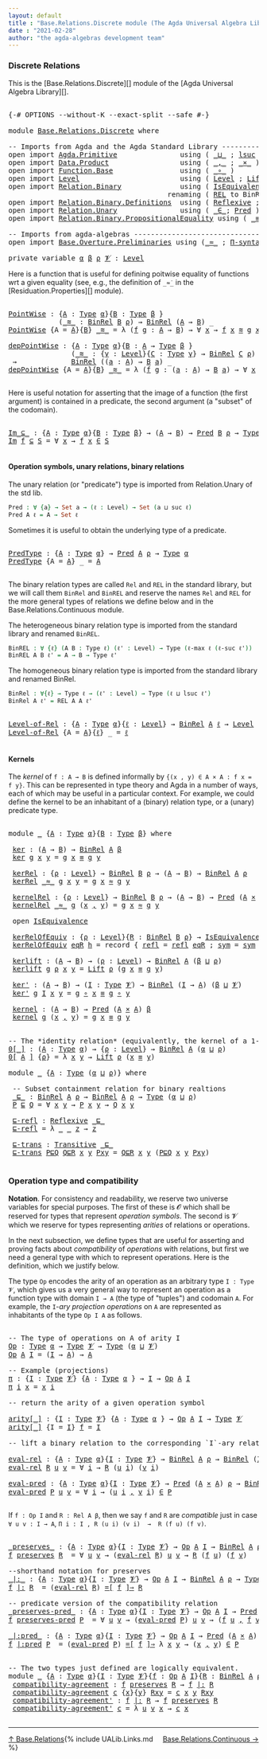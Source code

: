 ```yaml
---
layout: default
title : "Base.Relations.Discrete module (The Agda Universal Algebra Library)"
date : "2021-02-28"
author: "the agda-algebras development team"
---
```


### <a id="discrete-relations">Discrete Relations</a>

This is the [Base.Relations.Discrete][] module of the [Agda Universal Algebra Library][].

<pre class="Agda">

<a id="329" class="Symbol">{-#</a> <a id="333" class="Keyword">OPTIONS</a> <a id="341" class="Pragma">--without-K</a> <a id="353" class="Pragma">--exact-split</a> <a id="367" class="Pragma">--safe</a> <a id="374" class="Symbol">#-}</a>

<a id="379" class="Keyword">module</a> <a id="386" href="Base.Relations.Discrete.html" class="Module">Base.Relations.Discrete</a> <a id="410" class="Keyword">where</a>

<a id="417" class="Comment">-- Imports from Agda and the Agda Standard Library ----------------------------------------------</a>
<a id="515" class="Keyword">open</a> <a id="520" class="Keyword">import</a> <a id="527" href="Agda.Primitive.html" class="Module">Agda.Primitive</a>               <a id="556" class="Keyword">using</a> <a id="562" class="Symbol">(</a> <a id="564" href="Agda.Primitive.html#810" class="Primitive Operator">_⊔_</a> <a id="568" class="Symbol">;</a> <a id="570" href="Agda.Primitive.html#780" class="Primitive">lsuc</a> <a id="575" class="Symbol">)</a> <a id="577" class="Keyword">renaming</a> <a id="586" class="Symbol">(</a> <a id="588" href="Agda.Primitive.html#326" class="Primitive">Set</a> <a id="592" class="Symbol">to</a> <a id="595" class="Primitive">Type</a> <a id="600" class="Symbol">)</a>
<a id="602" class="Keyword">open</a> <a id="607" class="Keyword">import</a> <a id="614" href="Data.Product.html" class="Module">Data.Product</a>                 <a id="643" class="Keyword">using</a> <a id="649" class="Symbol">(</a> <a id="651" href="Agda.Builtin.Sigma.html#236" class="InductiveConstructor Operator">_,_</a> <a id="655" class="Symbol">;</a> <a id="657" href="Data.Product.html#1167" class="Function Operator">_×_</a> <a id="661" class="Symbol">)</a>
<a id="663" class="Keyword">open</a> <a id="668" class="Keyword">import</a> <a id="675" href="Function.Base.html" class="Module">Function.Base</a>                <a id="704" class="Keyword">using</a> <a id="710" class="Symbol">(</a> <a id="712" href="Function.Base.html#1031" class="Function Operator">_∘_</a> <a id="716" class="Symbol">)</a>
<a id="718" class="Keyword">open</a> <a id="723" class="Keyword">import</a> <a id="730" href="Level.html" class="Module">Level</a>                        <a id="759" class="Keyword">using</a> <a id="765" class="Symbol">(</a> <a id="767" href="Agda.Primitive.html#597" class="Postulate">Level</a> <a id="773" class="Symbol">;</a> <a id="775" href="Level.html#400" class="Record">Lift</a> <a id="780" class="Symbol">)</a>
<a id="782" class="Keyword">open</a> <a id="787" class="Keyword">import</a> <a id="794" href="Relation.Binary.html" class="Module">Relation.Binary</a>              <a id="823" class="Keyword">using</a> <a id="829" class="Symbol">(</a> <a id="831" href="Relation.Binary.Structures.html#1522" class="Record">IsEquivalence</a> <a id="845" class="Symbol">;</a> <a id="847" href="Relation.Binary.Core.html#1254" class="Function Operator">_⇒_</a> <a id="851" class="Symbol">;</a> <a id="853" href="Relation.Binary.Core.html#1460" class="Function Operator">_=[_]⇒_</a> <a id="861" class="Symbol">)</a>
                                      <a id="901" class="Keyword">renaming</a> <a id="910" class="Symbol">(</a> <a id="912" href="Relation.Binary.Core.html#766" class="Function">REL</a> <a id="916" class="Symbol">to</a> <a id="919" class="Function">BinREL</a> <a id="926" class="Symbol">;</a> <a id="928" href="Relation.Binary.Core.html#882" class="Function">Rel</a> <a id="932" class="Symbol">to</a> <a id="935" class="Function">BinRel</a> <a id="942" class="Symbol">)</a>
<a id="944" class="Keyword">open</a> <a id="949" class="Keyword">import</a> <a id="956" href="Relation.Binary.Definitions.html" class="Module">Relation.Binary.Definitions</a>  <a id="985" class="Keyword">using</a> <a id="991" class="Symbol">(</a> <a id="993" href="Relation.Binary.Definitions.html#1339" class="Function">Reflexive</a> <a id="1003" class="Symbol">;</a> <a id="1005" href="Relation.Binary.Definitions.html#1978" class="Function">Transitive</a> <a id="1016" class="Symbol">)</a>
<a id="1018" class="Keyword">open</a> <a id="1023" class="Keyword">import</a> <a id="1030" href="Relation.Unary.html" class="Module">Relation.Unary</a>               <a id="1059" class="Keyword">using</a> <a id="1065" class="Symbol">(</a> <a id="1067" href="Relation.Unary.html#1523" class="Function Operator">_∈_</a><a id="1070" class="Symbol">;</a> <a id="1072" href="Relation.Unary.html#1101" class="Function">Pred</a> <a id="1077" class="Symbol">)</a>
<a id="1079" class="Keyword">open</a> <a id="1084" class="Keyword">import</a> <a id="1091" href="Relation.Binary.PropositionalEquality.html" class="Module">Relation.Binary.PropositionalEquality</a> <a id="1129" class="Keyword">using</a> <a id="1135" class="Symbol">(</a> <a id="1137" href="Agda.Builtin.Equality.html#151" class="Datatype Operator">_≡_</a> <a id="1141" class="Symbol">)</a>

<a id="1144" class="Comment">-- Imports from agda-algebras -------------------------------------------------------------------</a>
<a id="1242" class="Keyword">open</a> <a id="1247" class="Keyword">import</a> <a id="1254" href="Base.Overture.Preliminaries.html" class="Module">Base.Overture.Preliminaries</a> <a id="1282" class="Keyword">using</a> <a id="1288" class="Symbol">(</a><a id="1289" href="Base.Overture.Preliminaries.html#9670" class="Function Operator">_≈_</a> <a id="1293" class="Symbol">;</a> <a id="1295" href="Base.Overture.Preliminaries.html#6090" class="Function">Π-syntax</a><a id="1303" class="Symbol">)</a>

<a id="1306" class="Keyword">private</a> <a id="1314" class="Keyword">variable</a> <a id="1323" href="Base.Relations.Discrete.html#1323" class="Generalizable">α</a> <a id="1325" href="Base.Relations.Discrete.html#1325" class="Generalizable">β</a> <a id="1327" href="Base.Relations.Discrete.html#1327" class="Generalizable">ρ</a> <a id="1329" href="Base.Relations.Discrete.html#1329" class="Generalizable">𝓥</a> <a id="1331" class="Symbol">:</a> <a id="1333" href="Agda.Primitive.html#597" class="Postulate">Level</a>
</pre>

Here is a function that is useful for defining poitwise equality of functions wrt a given equality
(see, e.g., the definition of `_≈̇_` in the [Residuation.Properties][] module).

<pre class="Agda">

<a id="PointWise"></a><a id="1545" href="Base.Relations.Discrete.html#1545" class="Function">PointWise</a> <a id="1555" class="Symbol">:</a> <a id="1557" class="Symbol">{</a><a id="1558" href="Base.Relations.Discrete.html#1558" class="Bound">A</a> <a id="1560" class="Symbol">:</a> <a id="1562" href="Base.Relations.Discrete.html#595" class="Primitive">Type</a> <a id="1567" href="Base.Relations.Discrete.html#1323" class="Generalizable">α</a><a id="1568" class="Symbol">}{</a><a id="1570" href="Base.Relations.Discrete.html#1570" class="Bound">B</a> <a id="1572" class="Symbol">:</a> <a id="1574" href="Base.Relations.Discrete.html#595" class="Primitive">Type</a> <a id="1579" href="Base.Relations.Discrete.html#1325" class="Generalizable">β</a> <a id="1581" class="Symbol">}</a>
            <a id="1595" class="Symbol">(</a><a id="1596" href="Base.Relations.Discrete.html#1596" class="Bound Operator">_≋_</a> <a id="1600" class="Symbol">:</a> <a id="1602" href="Base.Relations.Discrete.html#935" class="Function">BinRel</a> <a id="1609" href="Base.Relations.Discrete.html#1570" class="Bound">B</a> <a id="1611" href="Base.Relations.Discrete.html#1327" class="Generalizable">ρ</a><a id="1612" class="Symbol">)</a> <a id="1614" class="Symbol">→</a> <a id="1616" href="Base.Relations.Discrete.html#935" class="Function">BinRel</a> <a id="1623" class="Symbol">(</a><a id="1624" href="Base.Relations.Discrete.html#1558" class="Bound">A</a> <a id="1626" class="Symbol">→</a> <a id="1628" href="Base.Relations.Discrete.html#1570" class="Bound">B</a><a id="1629" class="Symbol">)</a> <a id="1631" class="Symbol">_</a>
<a id="1633" href="Base.Relations.Discrete.html#1545" class="Function">PointWise</a> <a id="1643" class="Symbol">{</a><a id="1644" class="Argument">A</a> <a id="1646" class="Symbol">=</a> <a id="1648" href="Base.Relations.Discrete.html#1648" class="Bound">A</a><a id="1649" class="Symbol">}{</a><a id="1651" href="Base.Relations.Discrete.html#1651" class="Bound">B</a><a id="1652" class="Symbol">}</a> <a id="1654" href="Base.Relations.Discrete.html#1654" class="Bound Operator">_≋_</a> <a id="1658" class="Symbol">=</a> <a id="1660" class="Symbol">λ</a> <a id="1662" class="Symbol">(</a><a id="1663" href="Base.Relations.Discrete.html#1663" class="Bound">f</a> <a id="1665" href="Base.Relations.Discrete.html#1665" class="Bound">g</a> <a id="1667" class="Symbol">:</a> <a id="1669" href="Base.Relations.Discrete.html#1648" class="Bound">A</a> <a id="1671" class="Symbol">→</a> <a id="1673" href="Base.Relations.Discrete.html#1651" class="Bound">B</a><a id="1674" class="Symbol">)</a> <a id="1676" class="Symbol">→</a> <a id="1678" class="Symbol">∀</a> <a id="1680" href="Base.Relations.Discrete.html#1680" class="Bound">x</a> <a id="1682" class="Symbol">→</a> <a id="1684" href="Base.Relations.Discrete.html#1663" class="Bound">f</a> <a id="1686" href="Base.Relations.Discrete.html#1680" class="Bound">x</a> <a id="1688" href="Base.Relations.Discrete.html#1654" class="Bound Operator">≋</a> <a id="1690" href="Base.Relations.Discrete.html#1665" class="Bound">g</a> <a id="1692" href="Base.Relations.Discrete.html#1680" class="Bound">x</a>

<a id="depPointWise"></a><a id="1695" href="Base.Relations.Discrete.html#1695" class="Function">depPointWise</a> <a id="1708" class="Symbol">:</a> <a id="1710" class="Symbol">{</a><a id="1711" href="Base.Relations.Discrete.html#1711" class="Bound">A</a> <a id="1713" class="Symbol">:</a> <a id="1715" href="Base.Relations.Discrete.html#595" class="Primitive">Type</a> <a id="1720" href="Base.Relations.Discrete.html#1323" class="Generalizable">α</a><a id="1721" class="Symbol">}{</a><a id="1723" href="Base.Relations.Discrete.html#1723" class="Bound">B</a> <a id="1725" class="Symbol">:</a> <a id="1727" href="Base.Relations.Discrete.html#1711" class="Bound">A</a> <a id="1729" class="Symbol">→</a> <a id="1731" href="Base.Relations.Discrete.html#595" class="Primitive">Type</a> <a id="1736" href="Base.Relations.Discrete.html#1325" class="Generalizable">β</a> <a id="1738" class="Symbol">}</a>
               <a id="1755" class="Symbol">(</a><a id="1756" href="Base.Relations.Discrete.html#1756" class="Bound Operator">_≋_</a> <a id="1760" class="Symbol">:</a> <a id="1762" class="Symbol">{</a><a id="1763" href="Base.Relations.Discrete.html#1763" class="Bound">γ</a> <a id="1765" class="Symbol">:</a> <a id="1767" href="Agda.Primitive.html#597" class="Postulate">Level</a><a id="1772" class="Symbol">}{</a><a id="1774" href="Base.Relations.Discrete.html#1774" class="Bound">C</a> <a id="1776" class="Symbol">:</a> <a id="1778" href="Base.Relations.Discrete.html#595" class="Primitive">Type</a> <a id="1783" href="Base.Relations.Discrete.html#1763" class="Bound">γ</a><a id="1784" class="Symbol">}</a> <a id="1786" class="Symbol">→</a> <a id="1788" href="Base.Relations.Discrete.html#935" class="Function">BinRel</a> <a id="1795" href="Base.Relations.Discrete.html#1774" class="Bound">C</a> <a id="1797" href="Base.Relations.Discrete.html#1327" class="Generalizable">ρ</a><a id="1798" class="Symbol">)</a>
 <a id="1801" class="Symbol">→</a>             <a id="1815" href="Base.Relations.Discrete.html#935" class="Function">BinRel</a> <a id="1822" class="Symbol">((</a><a id="1824" href="Base.Relations.Discrete.html#1824" class="Bound">a</a> <a id="1826" class="Symbol">:</a> <a id="1828" href="Base.Relations.Discrete.html#1711" class="Bound">A</a><a id="1829" class="Symbol">)</a> <a id="1831" class="Symbol">→</a> <a id="1833" href="Base.Relations.Discrete.html#1723" class="Bound">B</a> <a id="1835" href="Base.Relations.Discrete.html#1824" class="Bound">a</a><a id="1836" class="Symbol">)</a> <a id="1838" class="Symbol">_</a>
<a id="1840" href="Base.Relations.Discrete.html#1695" class="Function">depPointWise</a> <a id="1853" class="Symbol">{</a><a id="1854" class="Argument">A</a> <a id="1856" class="Symbol">=</a> <a id="1858" href="Base.Relations.Discrete.html#1858" class="Bound">A</a><a id="1859" class="Symbol">}{</a><a id="1861" href="Base.Relations.Discrete.html#1861" class="Bound">B</a><a id="1862" class="Symbol">}</a> <a id="1864" href="Base.Relations.Discrete.html#1864" class="Bound Operator">_≋_</a> <a id="1868" class="Symbol">=</a> <a id="1870" class="Symbol">λ</a> <a id="1872" class="Symbol">(</a><a id="1873" href="Base.Relations.Discrete.html#1873" class="Bound">f</a> <a id="1875" href="Base.Relations.Discrete.html#1875" class="Bound">g</a> <a id="1877" class="Symbol">:</a> <a id="1879" class="Symbol">(</a><a id="1880" href="Base.Relations.Discrete.html#1880" class="Bound">a</a> <a id="1882" class="Symbol">:</a> <a id="1884" href="Base.Relations.Discrete.html#1858" class="Bound">A</a><a id="1885" class="Symbol">)</a> <a id="1887" class="Symbol">→</a> <a id="1889" href="Base.Relations.Discrete.html#1861" class="Bound">B</a> <a id="1891" href="Base.Relations.Discrete.html#1880" class="Bound">a</a><a id="1892" class="Symbol">)</a> <a id="1894" class="Symbol">→</a> <a id="1896" class="Symbol">∀</a> <a id="1898" href="Base.Relations.Discrete.html#1898" class="Bound">x</a> <a id="1900" class="Symbol">→</a> <a id="1902" href="Base.Relations.Discrete.html#1873" class="Bound">f</a> <a id="1904" href="Base.Relations.Discrete.html#1898" class="Bound">x</a> <a id="1906" href="Base.Relations.Discrete.html#1864" class="Bound Operator">≋</a> <a id="1908" href="Base.Relations.Discrete.html#1875" class="Bound">g</a> <a id="1910" href="Base.Relations.Discrete.html#1898" class="Bound">x</a>

</pre>

Here is useful notation for asserting that the image of a function (the first argument)
is contained in a predicate, the second argument (a "subset" of the codomain).

<pre class="Agda">

<a id="Im_⊆_"></a><a id="2107" href="Base.Relations.Discrete.html#2107" class="Function Operator">Im_⊆_</a> <a id="2113" class="Symbol">:</a> <a id="2115" class="Symbol">{</a><a id="2116" href="Base.Relations.Discrete.html#2116" class="Bound">A</a> <a id="2118" class="Symbol">:</a> <a id="2120" href="Base.Relations.Discrete.html#595" class="Primitive">Type</a> <a id="2125" href="Base.Relations.Discrete.html#1323" class="Generalizable">α</a><a id="2126" class="Symbol">}{</a><a id="2128" href="Base.Relations.Discrete.html#2128" class="Bound">B</a> <a id="2130" class="Symbol">:</a> <a id="2132" href="Base.Relations.Discrete.html#595" class="Primitive">Type</a> <a id="2137" href="Base.Relations.Discrete.html#1325" class="Generalizable">β</a><a id="2138" class="Symbol">}</a> <a id="2140" class="Symbol">→</a> <a id="2142" class="Symbol">(</a><a id="2143" href="Base.Relations.Discrete.html#2116" class="Bound">A</a> <a id="2145" class="Symbol">→</a> <a id="2147" href="Base.Relations.Discrete.html#2128" class="Bound">B</a><a id="2148" class="Symbol">)</a> <a id="2150" class="Symbol">→</a> <a id="2152" href="Relation.Unary.html#1101" class="Function">Pred</a> <a id="2157" href="Base.Relations.Discrete.html#2128" class="Bound">B</a> <a id="2159" href="Base.Relations.Discrete.html#1327" class="Generalizable">ρ</a> <a id="2161" class="Symbol">→</a> <a id="2163" href="Base.Relations.Discrete.html#595" class="Primitive">Type</a> <a id="2168" class="Symbol">(</a><a id="2169" href="Base.Relations.Discrete.html#1323" class="Generalizable">α</a> <a id="2171" href="Agda.Primitive.html#810" class="Primitive Operator">⊔</a> <a id="2173" href="Base.Relations.Discrete.html#1327" class="Generalizable">ρ</a><a id="2174" class="Symbol">)</a>
<a id="2176" href="Base.Relations.Discrete.html#2107" class="Function Operator">Im</a> <a id="2179" href="Base.Relations.Discrete.html#2179" class="Bound">f</a> <a id="2181" href="Base.Relations.Discrete.html#2107" class="Function Operator">⊆</a> <a id="2183" href="Base.Relations.Discrete.html#2183" class="Bound">S</a> <a id="2185" class="Symbol">=</a> <a id="2187" class="Symbol">∀</a> <a id="2189" href="Base.Relations.Discrete.html#2189" class="Bound">x</a> <a id="2191" class="Symbol">→</a> <a id="2193" href="Base.Relations.Discrete.html#2179" class="Bound">f</a> <a id="2195" href="Base.Relations.Discrete.html#2189" class="Bound">x</a> <a id="2197" href="Relation.Unary.html#1523" class="Function Operator">∈</a> <a id="2199" href="Base.Relations.Discrete.html#2183" class="Bound">S</a>

</pre>


#### <a id="operation-symbols-unary-relations-binary-relations">Operation symbols, unary relations, binary relations</a>

The unary relation (or "predicate") type is imported from Relation.Unary of the std lib.

```agda
Pred : ∀ {a} → Set a → (ℓ : Level) → Set (a ⊔ suc ℓ)
Pred A ℓ = A → Set ℓ
```
Sometimes it is useful to obtain the underlying type of a predicate.

<pre class="Agda">

<a id="PredType"></a><a id="2597" href="Base.Relations.Discrete.html#2597" class="Function">PredType</a> <a id="2606" class="Symbol">:</a> <a id="2608" class="Symbol">{</a><a id="2609" href="Base.Relations.Discrete.html#2609" class="Bound">A</a> <a id="2611" class="Symbol">:</a> <a id="2613" href="Base.Relations.Discrete.html#595" class="Primitive">Type</a> <a id="2618" href="Base.Relations.Discrete.html#1323" class="Generalizable">α</a><a id="2619" class="Symbol">}</a> <a id="2621" class="Symbol">→</a> <a id="2623" href="Relation.Unary.html#1101" class="Function">Pred</a> <a id="2628" href="Base.Relations.Discrete.html#2609" class="Bound">A</a> <a id="2630" href="Base.Relations.Discrete.html#1327" class="Generalizable">ρ</a> <a id="2632" class="Symbol">→</a> <a id="2634" href="Base.Relations.Discrete.html#595" class="Primitive">Type</a> <a id="2639" href="Base.Relations.Discrete.html#1323" class="Generalizable">α</a>
<a id="2641" href="Base.Relations.Discrete.html#2597" class="Function">PredType</a> <a id="2650" class="Symbol">{</a><a id="2651" class="Argument">A</a> <a id="2653" class="Symbol">=</a> <a id="2655" href="Base.Relations.Discrete.html#2655" class="Bound">A</a><a id="2656" class="Symbol">}</a> <a id="2658" class="Symbol">_</a> <a id="2660" class="Symbol">=</a> <a id="2662" href="Base.Relations.Discrete.html#2655" class="Bound">A</a>

</pre>

The binary relation types are called `Rel` and `REL` in the standard library, but we
will call them `BinRel` and `BinREL` and reserve the names `Rel` and `REL` for the more
general types of relations we define below and in the Base.Relations.Continuous module.

The heterogeneous binary relation type is imported from the standard library and renamed `BinREL`.

```agda
BinREL : ∀ {ℓ} (A B : Type ℓ) (ℓ' : Level) → Type (ℓ-max ℓ (ℓ-suc ℓ'))
BinREL A B ℓ' = A → B → Type ℓ'
```

The homogeneous binary relation type is imported from the standard
library and renamed BinRel.

```agda
BinRel : ∀{ℓ} → Type ℓ → (ℓ' : Level) → Type (ℓ ⊔ lsuc ℓ')
BinRel A ℓ' = REL A A ℓ'
```

<pre class="Agda">

<a id="Level-of-Rel"></a><a id="3362" href="Base.Relations.Discrete.html#3362" class="Function">Level-of-Rel</a> <a id="3375" class="Symbol">:</a> <a id="3377" class="Symbol">{</a><a id="3378" href="Base.Relations.Discrete.html#3378" class="Bound">A</a> <a id="3380" class="Symbol">:</a> <a id="3382" href="Base.Relations.Discrete.html#595" class="Primitive">Type</a> <a id="3387" href="Base.Relations.Discrete.html#1323" class="Generalizable">α</a><a id="3388" class="Symbol">}{</a><a id="3390" href="Base.Relations.Discrete.html#3390" class="Bound">ℓ</a> <a id="3392" class="Symbol">:</a> <a id="3394" href="Agda.Primitive.html#597" class="Postulate">Level</a><a id="3399" class="Symbol">}</a> <a id="3401" class="Symbol">→</a> <a id="3403" href="Base.Relations.Discrete.html#935" class="Function">BinRel</a> <a id="3410" href="Base.Relations.Discrete.html#3378" class="Bound">A</a> <a id="3412" href="Base.Relations.Discrete.html#3390" class="Bound">ℓ</a> <a id="3414" class="Symbol">→</a> <a id="3416" href="Agda.Primitive.html#597" class="Postulate">Level</a>
<a id="3422" href="Base.Relations.Discrete.html#3362" class="Function">Level-of-Rel</a> <a id="3435" class="Symbol">{</a><a id="3436" class="Argument">A</a> <a id="3438" class="Symbol">=</a> <a id="3440" href="Base.Relations.Discrete.html#3440" class="Bound">A</a><a id="3441" class="Symbol">}{</a><a id="3443" href="Base.Relations.Discrete.html#3443" class="Bound">ℓ</a><a id="3444" class="Symbol">}</a> <a id="3446" class="Symbol">_</a> <a id="3448" class="Symbol">=</a> <a id="3450" href="Base.Relations.Discrete.html#3443" class="Bound">ℓ</a>

</pre>


#### <a id="kernels">Kernels</a>

The *kernel* of `f : A → B` is defined informally by `{(x , y) ∈ A × A : f x = f y}`.
This can be represented in type theory and Agda in a number of ways, each of which
may be useful in a particular context. For example, we could define the kernel
to be an inhabitant of a (binary) relation type, or a (unary) predicate type.

<pre class="Agda">

<a id="3841" class="Keyword">module</a> <a id="3848" href="Base.Relations.Discrete.html#3848" class="Module">_</a> <a id="3850" class="Symbol">{</a><a id="3851" href="Base.Relations.Discrete.html#3851" class="Bound">A</a> <a id="3853" class="Symbol">:</a> <a id="3855" href="Base.Relations.Discrete.html#595" class="Primitive">Type</a> <a id="3860" href="Base.Relations.Discrete.html#1323" class="Generalizable">α</a><a id="3861" class="Symbol">}{</a><a id="3863" href="Base.Relations.Discrete.html#3863" class="Bound">B</a> <a id="3865" class="Symbol">:</a> <a id="3867" href="Base.Relations.Discrete.html#595" class="Primitive">Type</a> <a id="3872" href="Base.Relations.Discrete.html#1325" class="Generalizable">β</a><a id="3873" class="Symbol">}</a> <a id="3875" class="Keyword">where</a>

 <a id="3883" href="Base.Relations.Discrete.html#3883" class="Function">ker</a> <a id="3887" class="Symbol">:</a> <a id="3889" class="Symbol">(</a><a id="3890" href="Base.Relations.Discrete.html#3851" class="Bound">A</a> <a id="3892" class="Symbol">→</a> <a id="3894" href="Base.Relations.Discrete.html#3863" class="Bound">B</a><a id="3895" class="Symbol">)</a> <a id="3897" class="Symbol">→</a> <a id="3899" href="Base.Relations.Discrete.html#935" class="Function">BinRel</a> <a id="3906" href="Base.Relations.Discrete.html#3851" class="Bound">A</a> <a id="3908" href="Base.Relations.Discrete.html#3872" class="Bound">β</a>
 <a id="3911" href="Base.Relations.Discrete.html#3883" class="Function">ker</a> <a id="3915" href="Base.Relations.Discrete.html#3915" class="Bound">g</a> <a id="3917" href="Base.Relations.Discrete.html#3917" class="Bound">x</a> <a id="3919" href="Base.Relations.Discrete.html#3919" class="Bound">y</a> <a id="3921" class="Symbol">=</a> <a id="3923" href="Base.Relations.Discrete.html#3915" class="Bound">g</a> <a id="3925" href="Base.Relations.Discrete.html#3917" class="Bound">x</a> <a id="3927" href="Agda.Builtin.Equality.html#151" class="Datatype Operator">≡</a> <a id="3929" href="Base.Relations.Discrete.html#3915" class="Bound">g</a> <a id="3931" href="Base.Relations.Discrete.html#3919" class="Bound">y</a>

 <a id="3935" href="Base.Relations.Discrete.html#3935" class="Function">kerRel</a> <a id="3942" class="Symbol">:</a> <a id="3944" class="Symbol">{</a><a id="3945" href="Base.Relations.Discrete.html#3945" class="Bound">ρ</a> <a id="3947" class="Symbol">:</a> <a id="3949" href="Agda.Primitive.html#597" class="Postulate">Level</a><a id="3954" class="Symbol">}</a> <a id="3956" class="Symbol">→</a> <a id="3958" href="Base.Relations.Discrete.html#935" class="Function">BinRel</a> <a id="3965" href="Base.Relations.Discrete.html#3863" class="Bound">B</a> <a id="3967" href="Base.Relations.Discrete.html#3945" class="Bound">ρ</a> <a id="3969" class="Symbol">→</a> <a id="3971" class="Symbol">(</a><a id="3972" href="Base.Relations.Discrete.html#3851" class="Bound">A</a> <a id="3974" class="Symbol">→</a> <a id="3976" href="Base.Relations.Discrete.html#3863" class="Bound">B</a><a id="3977" class="Symbol">)</a> <a id="3979" class="Symbol">→</a> <a id="3981" href="Base.Relations.Discrete.html#935" class="Function">BinRel</a> <a id="3988" href="Base.Relations.Discrete.html#3851" class="Bound">A</a> <a id="3990" href="Base.Relations.Discrete.html#3945" class="Bound">ρ</a>
 <a id="3993" href="Base.Relations.Discrete.html#3935" class="Function">kerRel</a> <a id="4000" href="Base.Relations.Discrete.html#4000" class="Bound Operator">_≈_</a> <a id="4004" href="Base.Relations.Discrete.html#4004" class="Bound">g</a> <a id="4006" href="Base.Relations.Discrete.html#4006" class="Bound">x</a> <a id="4008" href="Base.Relations.Discrete.html#4008" class="Bound">y</a> <a id="4010" class="Symbol">=</a> <a id="4012" href="Base.Relations.Discrete.html#4004" class="Bound">g</a> <a id="4014" href="Base.Relations.Discrete.html#4006" class="Bound">x</a> <a id="4016" href="Base.Relations.Discrete.html#4000" class="Bound Operator">≈</a> <a id="4018" href="Base.Relations.Discrete.html#4004" class="Bound">g</a> <a id="4020" href="Base.Relations.Discrete.html#4008" class="Bound">y</a>

 <a id="4024" href="Base.Relations.Discrete.html#4024" class="Function">kernelRel</a> <a id="4034" class="Symbol">:</a> <a id="4036" class="Symbol">{</a><a id="4037" href="Base.Relations.Discrete.html#4037" class="Bound">ρ</a> <a id="4039" class="Symbol">:</a> <a id="4041" href="Agda.Primitive.html#597" class="Postulate">Level</a><a id="4046" class="Symbol">}</a> <a id="4048" class="Symbol">→</a> <a id="4050" href="Base.Relations.Discrete.html#935" class="Function">BinRel</a> <a id="4057" href="Base.Relations.Discrete.html#3863" class="Bound">B</a> <a id="4059" href="Base.Relations.Discrete.html#4037" class="Bound">ρ</a> <a id="4061" class="Symbol">→</a> <a id="4063" class="Symbol">(</a><a id="4064" href="Base.Relations.Discrete.html#3851" class="Bound">A</a> <a id="4066" class="Symbol">→</a> <a id="4068" href="Base.Relations.Discrete.html#3863" class="Bound">B</a><a id="4069" class="Symbol">)</a> <a id="4071" class="Symbol">→</a> <a id="4073" href="Relation.Unary.html#1101" class="Function">Pred</a> <a id="4078" class="Symbol">(</a><a id="4079" href="Base.Relations.Discrete.html#3851" class="Bound">A</a> <a id="4081" href="Data.Product.html#1167" class="Function Operator">×</a> <a id="4083" href="Base.Relations.Discrete.html#3851" class="Bound">A</a><a id="4084" class="Symbol">)</a> <a id="4086" href="Base.Relations.Discrete.html#4037" class="Bound">ρ</a>
 <a id="4089" href="Base.Relations.Discrete.html#4024" class="Function">kernelRel</a> <a id="4099" href="Base.Relations.Discrete.html#4099" class="Bound Operator">_≈_</a> <a id="4103" href="Base.Relations.Discrete.html#4103" class="Bound">g</a> <a id="4105" class="Symbol">(</a><a id="4106" href="Base.Relations.Discrete.html#4106" class="Bound">x</a> <a id="4108" href="Agda.Builtin.Sigma.html#236" class="InductiveConstructor Operator">,</a> <a id="4110" href="Base.Relations.Discrete.html#4110" class="Bound">y</a><a id="4111" class="Symbol">)</a> <a id="4113" class="Symbol">=</a> <a id="4115" href="Base.Relations.Discrete.html#4103" class="Bound">g</a> <a id="4117" href="Base.Relations.Discrete.html#4106" class="Bound">x</a> <a id="4119" href="Base.Relations.Discrete.html#4099" class="Bound Operator">≈</a> <a id="4121" href="Base.Relations.Discrete.html#4103" class="Bound">g</a> <a id="4123" href="Base.Relations.Discrete.html#4110" class="Bound">y</a>

 <a id="4127" class="Keyword">open</a> <a id="4132" href="Relation.Binary.Structures.html#1522" class="Module">IsEquivalence</a>

 <a id="4148" href="Base.Relations.Discrete.html#4148" class="Function">kerRelOfEquiv</a> <a id="4162" class="Symbol">:</a> <a id="4164" class="Symbol">{</a><a id="4165" href="Base.Relations.Discrete.html#4165" class="Bound">ρ</a> <a id="4167" class="Symbol">:</a> <a id="4169" href="Agda.Primitive.html#597" class="Postulate">Level</a><a id="4174" class="Symbol">}{</a><a id="4176" href="Base.Relations.Discrete.html#4176" class="Bound">R</a> <a id="4178" class="Symbol">:</a> <a id="4180" href="Base.Relations.Discrete.html#935" class="Function">BinRel</a> <a id="4187" href="Base.Relations.Discrete.html#3863" class="Bound">B</a> <a id="4189" href="Base.Relations.Discrete.html#4165" class="Bound">ρ</a><a id="4190" class="Symbol">}</a> <a id="4192" class="Symbol">→</a> <a id="4194" href="Relation.Binary.Structures.html#1522" class="Record">IsEquivalence</a> <a id="4208" href="Base.Relations.Discrete.html#4176" class="Bound">R</a> <a id="4210" class="Symbol">→</a> <a id="4212" class="Symbol">(</a><a id="4213" href="Base.Relations.Discrete.html#4213" class="Bound">h</a> <a id="4215" class="Symbol">:</a> <a id="4217" href="Base.Relations.Discrete.html#3851" class="Bound">A</a> <a id="4219" class="Symbol">→</a> <a id="4221" href="Base.Relations.Discrete.html#3863" class="Bound">B</a><a id="4222" class="Symbol">)</a> <a id="4224" class="Symbol">→</a> <a id="4226" href="Relation.Binary.Structures.html#1522" class="Record">IsEquivalence</a> <a id="4240" class="Symbol">(</a><a id="4241" href="Base.Relations.Discrete.html#3935" class="Function">kerRel</a> <a id="4248" href="Base.Relations.Discrete.html#4176" class="Bound">R</a> <a id="4250" href="Base.Relations.Discrete.html#4213" class="Bound">h</a><a id="4251" class="Symbol">)</a>
 <a id="4254" href="Base.Relations.Discrete.html#4148" class="Function">kerRelOfEquiv</a> <a id="4268" href="Base.Relations.Discrete.html#4268" class="Bound">eqR</a> <a id="4272" href="Base.Relations.Discrete.html#4272" class="Bound">h</a> <a id="4274" class="Symbol">=</a> <a id="4276" class="Keyword">record</a> <a id="4283" class="Symbol">{</a> <a id="4285" href="Relation.Binary.Structures.html#1568" class="Field">refl</a> <a id="4290" class="Symbol">=</a> <a id="4292" href="Relation.Binary.Structures.html#1568" class="Field">refl</a> <a id="4297" href="Base.Relations.Discrete.html#4268" class="Bound">eqR</a> <a id="4301" class="Symbol">;</a> <a id="4303" href="Relation.Binary.Structures.html#1594" class="Field">sym</a> <a id="4307" class="Symbol">=</a> <a id="4309" href="Relation.Binary.Structures.html#1594" class="Field">sym</a> <a id="4313" href="Base.Relations.Discrete.html#4268" class="Bound">eqR</a> <a id="4317" class="Symbol">;</a> <a id="4319" href="Relation.Binary.Structures.html#1620" class="Field">trans</a> <a id="4325" class="Symbol">=</a> <a id="4327" href="Relation.Binary.Structures.html#1620" class="Field">trans</a> <a id="4333" href="Base.Relations.Discrete.html#4268" class="Bound">eqR</a> <a id="4337" class="Symbol">}</a>

 <a id="4341" href="Base.Relations.Discrete.html#4341" class="Function">kerlift</a> <a id="4349" class="Symbol">:</a> <a id="4351" class="Symbol">(</a><a id="4352" href="Base.Relations.Discrete.html#3851" class="Bound">A</a> <a id="4354" class="Symbol">→</a> <a id="4356" href="Base.Relations.Discrete.html#3863" class="Bound">B</a><a id="4357" class="Symbol">)</a> <a id="4359" class="Symbol">→</a> <a id="4361" class="Symbol">(</a><a id="4362" href="Base.Relations.Discrete.html#4362" class="Bound">ρ</a> <a id="4364" class="Symbol">:</a> <a id="4366" href="Agda.Primitive.html#597" class="Postulate">Level</a><a id="4371" class="Symbol">)</a> <a id="4373" class="Symbol">→</a> <a id="4375" href="Base.Relations.Discrete.html#935" class="Function">BinRel</a> <a id="4382" href="Base.Relations.Discrete.html#3851" class="Bound">A</a> <a id="4384" class="Symbol">(</a><a id="4385" href="Base.Relations.Discrete.html#3872" class="Bound">β</a> <a id="4387" href="Agda.Primitive.html#810" class="Primitive Operator">⊔</a> <a id="4389" href="Base.Relations.Discrete.html#4362" class="Bound">ρ</a><a id="4390" class="Symbol">)</a>
 <a id="4393" href="Base.Relations.Discrete.html#4341" class="Function">kerlift</a> <a id="4401" href="Base.Relations.Discrete.html#4401" class="Bound">g</a> <a id="4403" href="Base.Relations.Discrete.html#4403" class="Bound">ρ</a> <a id="4405" href="Base.Relations.Discrete.html#4405" class="Bound">x</a> <a id="4407" href="Base.Relations.Discrete.html#4407" class="Bound">y</a> <a id="4409" class="Symbol">=</a> <a id="4411" href="Level.html#400" class="Record">Lift</a> <a id="4416" href="Base.Relations.Discrete.html#4403" class="Bound">ρ</a> <a id="4418" class="Symbol">(</a><a id="4419" href="Base.Relations.Discrete.html#4401" class="Bound">g</a> <a id="4421" href="Base.Relations.Discrete.html#4405" class="Bound">x</a> <a id="4423" href="Agda.Builtin.Equality.html#151" class="Datatype Operator">≡</a> <a id="4425" href="Base.Relations.Discrete.html#4401" class="Bound">g</a> <a id="4427" href="Base.Relations.Discrete.html#4407" class="Bound">y</a><a id="4428" class="Symbol">)</a>

 <a id="4432" href="Base.Relations.Discrete.html#4432" class="Function">ker&#39;</a> <a id="4437" class="Symbol">:</a> <a id="4439" class="Symbol">(</a><a id="4440" href="Base.Relations.Discrete.html#3851" class="Bound">A</a> <a id="4442" class="Symbol">→</a> <a id="4444" href="Base.Relations.Discrete.html#3863" class="Bound">B</a><a id="4445" class="Symbol">)</a> <a id="4447" class="Symbol">→</a> <a id="4449" class="Symbol">(</a><a id="4450" href="Base.Relations.Discrete.html#4450" class="Bound">I</a> <a id="4452" class="Symbol">:</a> <a id="4454" href="Base.Relations.Discrete.html#595" class="Primitive">Type</a> <a id="4459" href="Base.Relations.Discrete.html#1329" class="Generalizable">𝓥</a><a id="4460" class="Symbol">)</a> <a id="4462" class="Symbol">→</a> <a id="4464" href="Base.Relations.Discrete.html#935" class="Function">BinRel</a> <a id="4471" class="Symbol">(</a><a id="4472" href="Base.Relations.Discrete.html#4450" class="Bound">I</a> <a id="4474" class="Symbol">→</a> <a id="4476" href="Base.Relations.Discrete.html#3851" class="Bound">A</a><a id="4477" class="Symbol">)</a> <a id="4479" class="Symbol">(</a><a id="4480" href="Base.Relations.Discrete.html#3872" class="Bound">β</a> <a id="4482" href="Agda.Primitive.html#810" class="Primitive Operator">⊔</a> <a id="4484" href="Base.Relations.Discrete.html#1329" class="Generalizable">𝓥</a><a id="4485" class="Symbol">)</a>
 <a id="4488" href="Base.Relations.Discrete.html#4432" class="Function">ker&#39;</a> <a id="4493" href="Base.Relations.Discrete.html#4493" class="Bound">g</a> <a id="4495" href="Base.Relations.Discrete.html#4495" class="Bound">I</a> <a id="4497" href="Base.Relations.Discrete.html#4497" class="Bound">x</a> <a id="4499" href="Base.Relations.Discrete.html#4499" class="Bound">y</a> <a id="4501" class="Symbol">=</a> <a id="4503" href="Base.Relations.Discrete.html#4493" class="Bound">g</a> <a id="4505" href="Function.Base.html#1031" class="Function Operator">∘</a> <a id="4507" href="Base.Relations.Discrete.html#4497" class="Bound">x</a> <a id="4509" href="Agda.Builtin.Equality.html#151" class="Datatype Operator">≡</a> <a id="4511" href="Base.Relations.Discrete.html#4493" class="Bound">g</a> <a id="4513" href="Function.Base.html#1031" class="Function Operator">∘</a> <a id="4515" href="Base.Relations.Discrete.html#4499" class="Bound">y</a>

 <a id="4519" href="Base.Relations.Discrete.html#4519" class="Function">kernel</a> <a id="4526" class="Symbol">:</a> <a id="4528" class="Symbol">(</a><a id="4529" href="Base.Relations.Discrete.html#3851" class="Bound">A</a> <a id="4531" class="Symbol">→</a> <a id="4533" href="Base.Relations.Discrete.html#3863" class="Bound">B</a><a id="4534" class="Symbol">)</a> <a id="4536" class="Symbol">→</a> <a id="4538" href="Relation.Unary.html#1101" class="Function">Pred</a> <a id="4543" class="Symbol">(</a><a id="4544" href="Base.Relations.Discrete.html#3851" class="Bound">A</a> <a id="4546" href="Data.Product.html#1167" class="Function Operator">×</a> <a id="4548" href="Base.Relations.Discrete.html#3851" class="Bound">A</a><a id="4549" class="Symbol">)</a> <a id="4551" href="Base.Relations.Discrete.html#3872" class="Bound">β</a>
 <a id="4554" href="Base.Relations.Discrete.html#4519" class="Function">kernel</a> <a id="4561" href="Base.Relations.Discrete.html#4561" class="Bound">g</a> <a id="4563" class="Symbol">(</a><a id="4564" href="Base.Relations.Discrete.html#4564" class="Bound">x</a> <a id="4566" href="Agda.Builtin.Sigma.html#236" class="InductiveConstructor Operator">,</a> <a id="4568" href="Base.Relations.Discrete.html#4568" class="Bound">y</a><a id="4569" class="Symbol">)</a> <a id="4571" class="Symbol">=</a> <a id="4573" href="Base.Relations.Discrete.html#4561" class="Bound">g</a> <a id="4575" href="Base.Relations.Discrete.html#4564" class="Bound">x</a> <a id="4577" href="Agda.Builtin.Equality.html#151" class="Datatype Operator">≡</a> <a id="4579" href="Base.Relations.Discrete.html#4561" class="Bound">g</a> <a id="4581" href="Base.Relations.Discrete.html#4568" class="Bound">y</a>


<a id="4585" class="Comment">-- The *identity relation* (equivalently, the kernel of a 1-to-1 function)</a>
<a id="0[_]"></a><a id="4660" href="Base.Relations.Discrete.html#4660" class="Function Operator">0[_]</a> <a id="4665" class="Symbol">:</a> <a id="4667" class="Symbol">(</a><a id="4668" href="Base.Relations.Discrete.html#4668" class="Bound">A</a> <a id="4670" class="Symbol">:</a> <a id="4672" href="Base.Relations.Discrete.html#595" class="Primitive">Type</a> <a id="4677" href="Base.Relations.Discrete.html#1323" class="Generalizable">α</a><a id="4678" class="Symbol">)</a> <a id="4680" class="Symbol">→</a> <a id="4682" class="Symbol">{</a><a id="4683" href="Base.Relations.Discrete.html#4683" class="Bound">ρ</a> <a id="4685" class="Symbol">:</a> <a id="4687" href="Agda.Primitive.html#597" class="Postulate">Level</a><a id="4692" class="Symbol">}</a> <a id="4694" class="Symbol">→</a> <a id="4696" href="Base.Relations.Discrete.html#935" class="Function">BinRel</a> <a id="4703" href="Base.Relations.Discrete.html#4668" class="Bound">A</a> <a id="4705" class="Symbol">(</a><a id="4706" href="Base.Relations.Discrete.html#1323" class="Generalizable">α</a> <a id="4708" href="Agda.Primitive.html#810" class="Primitive Operator">⊔</a> <a id="4710" href="Base.Relations.Discrete.html#4683" class="Bound">ρ</a><a id="4711" class="Symbol">)</a>
<a id="4713" href="Base.Relations.Discrete.html#4660" class="Function Operator">0[</a> <a id="4716" href="Base.Relations.Discrete.html#4716" class="Bound">A</a> <a id="4718" href="Base.Relations.Discrete.html#4660" class="Function Operator">]</a> <a id="4720" class="Symbol">{</a><a id="4721" href="Base.Relations.Discrete.html#4721" class="Bound">ρ</a><a id="4722" class="Symbol">}</a> <a id="4724" class="Symbol">=</a> <a id="4726" class="Symbol">λ</a> <a id="4728" href="Base.Relations.Discrete.html#4728" class="Bound">x</a> <a id="4730" href="Base.Relations.Discrete.html#4730" class="Bound">y</a> <a id="4732" class="Symbol">→</a> <a id="4734" href="Level.html#400" class="Record">Lift</a> <a id="4739" href="Base.Relations.Discrete.html#4721" class="Bound">ρ</a> <a id="4741" class="Symbol">(</a><a id="4742" href="Base.Relations.Discrete.html#4728" class="Bound">x</a> <a id="4744" href="Agda.Builtin.Equality.html#151" class="Datatype Operator">≡</a> <a id="4746" href="Base.Relations.Discrete.html#4730" class="Bound">y</a><a id="4747" class="Symbol">)</a>

<a id="4750" class="Keyword">module</a> <a id="4757" href="Base.Relations.Discrete.html#4757" class="Module">_</a> <a id="4759" class="Symbol">{</a><a id="4760" href="Base.Relations.Discrete.html#4760" class="Bound">A</a> <a id="4762" class="Symbol">:</a> <a id="4764" href="Base.Relations.Discrete.html#595" class="Primitive">Type</a> <a id="4769" class="Symbol">(</a><a id="4770" href="Base.Relations.Discrete.html#1323" class="Generalizable">α</a> <a id="4772" href="Agda.Primitive.html#810" class="Primitive Operator">⊔</a> <a id="4774" href="Base.Relations.Discrete.html#1327" class="Generalizable">ρ</a><a id="4775" class="Symbol">)}</a> <a id="4778" class="Keyword">where</a>

 <a id="4786" class="Comment">-- Subset containment relation for binary realtions</a>
 <a id="4839" href="Base.Relations.Discrete.html#4839" class="Function Operator">_⊑_</a> <a id="4843" class="Symbol">:</a> <a id="4845" href="Base.Relations.Discrete.html#935" class="Function">BinRel</a> <a id="4852" href="Base.Relations.Discrete.html#4760" class="Bound">A</a> <a id="4854" href="Base.Relations.Discrete.html#4774" class="Bound">ρ</a> <a id="4856" class="Symbol">→</a> <a id="4858" href="Base.Relations.Discrete.html#935" class="Function">BinRel</a> <a id="4865" href="Base.Relations.Discrete.html#4760" class="Bound">A</a> <a id="4867" href="Base.Relations.Discrete.html#4774" class="Bound">ρ</a> <a id="4869" class="Symbol">→</a> <a id="4871" href="Base.Relations.Discrete.html#595" class="Primitive">Type</a> <a id="4876" class="Symbol">(</a><a id="4877" href="Base.Relations.Discrete.html#4770" class="Bound">α</a> <a id="4879" href="Agda.Primitive.html#810" class="Primitive Operator">⊔</a> <a id="4881" href="Base.Relations.Discrete.html#4774" class="Bound">ρ</a><a id="4882" class="Symbol">)</a>
 <a id="4885" href="Base.Relations.Discrete.html#4885" class="Bound">P</a> <a id="4887" href="Base.Relations.Discrete.html#4839" class="Function Operator">⊑</a> <a id="4889" href="Base.Relations.Discrete.html#4889" class="Bound">Q</a> <a id="4891" class="Symbol">=</a> <a id="4893" class="Symbol">∀</a> <a id="4895" href="Base.Relations.Discrete.html#4895" class="Bound">x</a> <a id="4897" href="Base.Relations.Discrete.html#4897" class="Bound">y</a> <a id="4899" class="Symbol">→</a> <a id="4901" href="Base.Relations.Discrete.html#4885" class="Bound">P</a> <a id="4903" href="Base.Relations.Discrete.html#4895" class="Bound">x</a> <a id="4905" href="Base.Relations.Discrete.html#4897" class="Bound">y</a> <a id="4907" class="Symbol">→</a> <a id="4909" href="Base.Relations.Discrete.html#4889" class="Bound">Q</a> <a id="4911" href="Base.Relations.Discrete.html#4895" class="Bound">x</a> <a id="4913" href="Base.Relations.Discrete.html#4897" class="Bound">y</a>

 <a id="4917" href="Base.Relations.Discrete.html#4917" class="Function">⊑-refl</a> <a id="4924" class="Symbol">:</a> <a id="4926" href="Relation.Binary.Definitions.html#1339" class="Function">Reflexive</a> <a id="4936" href="Base.Relations.Discrete.html#4839" class="Function Operator">_⊑_</a>
 <a id="4941" href="Base.Relations.Discrete.html#4917" class="Function">⊑-refl</a> <a id="4948" class="Symbol">=</a> <a id="4950" class="Symbol">λ</a> <a id="4952" href="Base.Relations.Discrete.html#4952" class="Bound">_</a> <a id="4954" href="Base.Relations.Discrete.html#4954" class="Bound">_</a> <a id="4956" href="Base.Relations.Discrete.html#4956" class="Bound">z</a> <a id="4958" class="Symbol">→</a> <a id="4960" href="Base.Relations.Discrete.html#4956" class="Bound">z</a>

 <a id="4964" href="Base.Relations.Discrete.html#4964" class="Function">⊑-trans</a> <a id="4972" class="Symbol">:</a> <a id="4974" href="Relation.Binary.Definitions.html#1978" class="Function">Transitive</a> <a id="4985" href="Base.Relations.Discrete.html#4839" class="Function Operator">_⊑_</a>
 <a id="4990" href="Base.Relations.Discrete.html#4964" class="Function">⊑-trans</a> <a id="4998" href="Base.Relations.Discrete.html#4998" class="Bound">P⊑Q</a> <a id="5002" href="Base.Relations.Discrete.html#5002" class="Bound">Q⊑R</a> <a id="5006" href="Base.Relations.Discrete.html#5006" class="Bound">x</a> <a id="5008" href="Base.Relations.Discrete.html#5008" class="Bound">y</a> <a id="5010" href="Base.Relations.Discrete.html#5010" class="Bound">Pxy</a> <a id="5014" class="Symbol">=</a> <a id="5016" href="Base.Relations.Discrete.html#5002" class="Bound">Q⊑R</a> <a id="5020" href="Base.Relations.Discrete.html#5006" class="Bound">x</a> <a id="5022" href="Base.Relations.Discrete.html#5008" class="Bound">y</a> <a id="5024" class="Symbol">(</a><a id="5025" href="Base.Relations.Discrete.html#4998" class="Bound">P⊑Q</a> <a id="5029" href="Base.Relations.Discrete.html#5006" class="Bound">x</a> <a id="5031" href="Base.Relations.Discrete.html#5008" class="Bound">y</a> <a id="5033" href="Base.Relations.Discrete.html#5010" class="Bound">Pxy</a><a id="5036" class="Symbol">)</a>

</pre>


### <a id="operation-type-and-compatibility">Operation type and compatibility</a>

**Notation**. For consistency and readability, we reserve two universe variables for
special purposes.  The first of these is 𝓞 which shall be reserved for types that
represent *operation symbols*. The second is 𝓥 which we
reserve for types representing *arities* of relations or operations.

In the next subsection, we define types that are useful for asserting and proving
facts about *compatibility* of *operations* with relations, but first we need a
general type with which to represent operations.  Here is the definition, which we
justify below.

The type `Op` encodes the arity of an operation as an arbitrary type `I : Type 𝓥`,
which gives us a very general way to represent an operation as a function type with
domain `I → A` (the type of "tuples") and codomain `A`. For example, the `I`-*ary
projection operations* on `A` are represented as inhabitants of the type `Op I A` as
follows.

<pre class="Agda">

<a id="6047" class="Comment">-- The type of operations on A of arity I</a>
<a id="Op"></a><a id="6089" href="Base.Relations.Discrete.html#6089" class="Function">Op</a> <a id="6092" class="Symbol">:</a> <a id="6094" href="Base.Relations.Discrete.html#595" class="Primitive">Type</a> <a id="6099" href="Base.Relations.Discrete.html#1323" class="Generalizable">α</a> <a id="6101" class="Symbol">→</a> <a id="6103" href="Base.Relations.Discrete.html#595" class="Primitive">Type</a> <a id="6108" href="Base.Relations.Discrete.html#1329" class="Generalizable">𝓥</a> <a id="6110" class="Symbol">→</a> <a id="6112" href="Base.Relations.Discrete.html#595" class="Primitive">Type</a> <a id="6117" class="Symbol">(</a><a id="6118" href="Base.Relations.Discrete.html#1323" class="Generalizable">α</a> <a id="6120" href="Agda.Primitive.html#810" class="Primitive Operator">⊔</a> <a id="6122" href="Base.Relations.Discrete.html#1329" class="Generalizable">𝓥</a><a id="6123" class="Symbol">)</a>
<a id="6125" href="Base.Relations.Discrete.html#6089" class="Function">Op</a> <a id="6128" href="Base.Relations.Discrete.html#6128" class="Bound">A</a> <a id="6130" href="Base.Relations.Discrete.html#6130" class="Bound">I</a> <a id="6132" class="Symbol">=</a> <a id="6134" class="Symbol">(</a><a id="6135" href="Base.Relations.Discrete.html#6130" class="Bound">I</a> <a id="6137" class="Symbol">→</a> <a id="6139" href="Base.Relations.Discrete.html#6128" class="Bound">A</a><a id="6140" class="Symbol">)</a> <a id="6142" class="Symbol">→</a> <a id="6144" href="Base.Relations.Discrete.html#6128" class="Bound">A</a>

<a id="6147" class="Comment">-- Example (projections)</a>
<a id="π"></a><a id="6172" href="Base.Relations.Discrete.html#6172" class="Function">π</a> <a id="6174" class="Symbol">:</a> <a id="6176" class="Symbol">{</a><a id="6177" href="Base.Relations.Discrete.html#6177" class="Bound">I</a> <a id="6179" class="Symbol">:</a> <a id="6181" href="Base.Relations.Discrete.html#595" class="Primitive">Type</a> <a id="6186" href="Base.Relations.Discrete.html#1329" class="Generalizable">𝓥</a><a id="6187" class="Symbol">}</a> <a id="6189" class="Symbol">{</a><a id="6190" href="Base.Relations.Discrete.html#6190" class="Bound">A</a> <a id="6192" class="Symbol">:</a> <a id="6194" href="Base.Relations.Discrete.html#595" class="Primitive">Type</a> <a id="6199" href="Base.Relations.Discrete.html#1323" class="Generalizable">α</a> <a id="6201" class="Symbol">}</a> <a id="6203" class="Symbol">→</a> <a id="6205" href="Base.Relations.Discrete.html#6177" class="Bound">I</a> <a id="6207" class="Symbol">→</a> <a id="6209" href="Base.Relations.Discrete.html#6089" class="Function">Op</a> <a id="6212" href="Base.Relations.Discrete.html#6190" class="Bound">A</a> <a id="6214" href="Base.Relations.Discrete.html#6177" class="Bound">I</a>
<a id="6216" href="Base.Relations.Discrete.html#6172" class="Function">π</a> <a id="6218" href="Base.Relations.Discrete.html#6218" class="Bound">i</a> <a id="6220" href="Base.Relations.Discrete.html#6220" class="Bound">x</a> <a id="6222" class="Symbol">=</a> <a id="6224" href="Base.Relations.Discrete.html#6220" class="Bound">x</a> <a id="6226" href="Base.Relations.Discrete.html#6218" class="Bound">i</a>

<a id="6229" class="Comment">-- return the arity of a given operation symbol</a>

<a id="arity[_]"></a><a id="6278" href="Base.Relations.Discrete.html#6278" class="Function Operator">arity[_]</a> <a id="6287" class="Symbol">:</a> <a id="6289" class="Symbol">{</a><a id="6290" href="Base.Relations.Discrete.html#6290" class="Bound">I</a> <a id="6292" class="Symbol">:</a> <a id="6294" href="Base.Relations.Discrete.html#595" class="Primitive">Type</a> <a id="6299" href="Base.Relations.Discrete.html#1329" class="Generalizable">𝓥</a><a id="6300" class="Symbol">}</a> <a id="6302" class="Symbol">{</a><a id="6303" href="Base.Relations.Discrete.html#6303" class="Bound">A</a> <a id="6305" class="Symbol">:</a> <a id="6307" href="Base.Relations.Discrete.html#595" class="Primitive">Type</a> <a id="6312" href="Base.Relations.Discrete.html#1323" class="Generalizable">α</a> <a id="6314" class="Symbol">}</a> <a id="6316" class="Symbol">→</a> <a id="6318" href="Base.Relations.Discrete.html#6089" class="Function">Op</a> <a id="6321" href="Base.Relations.Discrete.html#6303" class="Bound">A</a> <a id="6323" href="Base.Relations.Discrete.html#6290" class="Bound">I</a> <a id="6325" class="Symbol">→</a> <a id="6327" href="Base.Relations.Discrete.html#595" class="Primitive">Type</a> <a id="6332" href="Base.Relations.Discrete.html#1329" class="Generalizable">𝓥</a>
<a id="6334" href="Base.Relations.Discrete.html#6278" class="Function Operator">arity[_]</a> <a id="6343" class="Symbol">{</a><a id="6344" class="Argument">I</a> <a id="6346" class="Symbol">=</a> <a id="6348" href="Base.Relations.Discrete.html#6348" class="Bound">I</a><a id="6349" class="Symbol">}</a> <a id="6351" href="Base.Relations.Discrete.html#6351" class="Bound">f</a> <a id="6353" class="Symbol">=</a> <a id="6355" href="Base.Relations.Discrete.html#6348" class="Bound">I</a>

<a id="6358" class="Comment">-- lift a binary relation to the corresponding `I`-ary relation.</a>

<a id="eval-rel"></a><a id="6424" href="Base.Relations.Discrete.html#6424" class="Function">eval-rel</a> <a id="6433" class="Symbol">:</a> <a id="6435" class="Symbol">{</a><a id="6436" href="Base.Relations.Discrete.html#6436" class="Bound">A</a> <a id="6438" class="Symbol">:</a> <a id="6440" href="Base.Relations.Discrete.html#595" class="Primitive">Type</a> <a id="6445" href="Base.Relations.Discrete.html#1323" class="Generalizable">α</a><a id="6446" class="Symbol">}{</a><a id="6448" href="Base.Relations.Discrete.html#6448" class="Bound">I</a> <a id="6450" class="Symbol">:</a> <a id="6452" href="Base.Relations.Discrete.html#595" class="Primitive">Type</a> <a id="6457" href="Base.Relations.Discrete.html#1329" class="Generalizable">𝓥</a><a id="6458" class="Symbol">}</a> <a id="6460" class="Symbol">→</a> <a id="6462" href="Base.Relations.Discrete.html#935" class="Function">BinRel</a> <a id="6469" href="Base.Relations.Discrete.html#6436" class="Bound">A</a> <a id="6471" href="Base.Relations.Discrete.html#1327" class="Generalizable">ρ</a> <a id="6473" class="Symbol">→</a> <a id="6475" href="Base.Relations.Discrete.html#935" class="Function">BinRel</a> <a id="6482" class="Symbol">(</a><a id="6483" href="Base.Relations.Discrete.html#6448" class="Bound">I</a> <a id="6485" class="Symbol">→</a> <a id="6487" href="Base.Relations.Discrete.html#6436" class="Bound">A</a><a id="6488" class="Symbol">)</a> <a id="6490" class="Symbol">(</a><a id="6491" href="Base.Relations.Discrete.html#1329" class="Generalizable">𝓥</a> <a id="6493" href="Agda.Primitive.html#810" class="Primitive Operator">⊔</a> <a id="6495" href="Base.Relations.Discrete.html#1327" class="Generalizable">ρ</a><a id="6496" class="Symbol">)</a>
<a id="6498" href="Base.Relations.Discrete.html#6424" class="Function">eval-rel</a> <a id="6507" href="Base.Relations.Discrete.html#6507" class="Bound">R</a> <a id="6509" href="Base.Relations.Discrete.html#6509" class="Bound">u</a> <a id="6511" href="Base.Relations.Discrete.html#6511" class="Bound">v</a> <a id="6513" class="Symbol">=</a> <a id="6515" class="Symbol">∀</a> <a id="6517" href="Base.Relations.Discrete.html#6517" class="Bound">i</a> <a id="6519" class="Symbol">→</a> <a id="6521" href="Base.Relations.Discrete.html#6507" class="Bound">R</a> <a id="6523" class="Symbol">(</a><a id="6524" href="Base.Relations.Discrete.html#6509" class="Bound">u</a> <a id="6526" href="Base.Relations.Discrete.html#6517" class="Bound">i</a><a id="6527" class="Symbol">)</a> <a id="6529" class="Symbol">(</a><a id="6530" href="Base.Relations.Discrete.html#6511" class="Bound">v</a> <a id="6532" href="Base.Relations.Discrete.html#6517" class="Bound">i</a><a id="6533" class="Symbol">)</a>

<a id="eval-pred"></a><a id="6536" href="Base.Relations.Discrete.html#6536" class="Function">eval-pred</a> <a id="6546" class="Symbol">:</a> <a id="6548" class="Symbol">{</a><a id="6549" href="Base.Relations.Discrete.html#6549" class="Bound">A</a> <a id="6551" class="Symbol">:</a> <a id="6553" href="Base.Relations.Discrete.html#595" class="Primitive">Type</a> <a id="6558" href="Base.Relations.Discrete.html#1323" class="Generalizable">α</a><a id="6559" class="Symbol">}{</a><a id="6561" href="Base.Relations.Discrete.html#6561" class="Bound">I</a> <a id="6563" class="Symbol">:</a> <a id="6565" href="Base.Relations.Discrete.html#595" class="Primitive">Type</a> <a id="6570" href="Base.Relations.Discrete.html#1329" class="Generalizable">𝓥</a><a id="6571" class="Symbol">}</a> <a id="6573" class="Symbol">→</a> <a id="6575" href="Relation.Unary.html#1101" class="Function">Pred</a> <a id="6580" class="Symbol">(</a><a id="6581" href="Base.Relations.Discrete.html#6549" class="Bound">A</a> <a id="6583" href="Data.Product.html#1167" class="Function Operator">×</a> <a id="6585" href="Base.Relations.Discrete.html#6549" class="Bound">A</a><a id="6586" class="Symbol">)</a> <a id="6588" href="Base.Relations.Discrete.html#1327" class="Generalizable">ρ</a> <a id="6590" class="Symbol">→</a> <a id="6592" href="Base.Relations.Discrete.html#935" class="Function">BinRel</a> <a id="6599" class="Symbol">(</a><a id="6600" href="Base.Relations.Discrete.html#6561" class="Bound">I</a> <a id="6602" class="Symbol">→</a> <a id="6604" href="Base.Relations.Discrete.html#6549" class="Bound">A</a><a id="6605" class="Symbol">)</a> <a id="6607" class="Symbol">(</a><a id="6608" href="Base.Relations.Discrete.html#1329" class="Generalizable">𝓥</a> <a id="6610" href="Agda.Primitive.html#810" class="Primitive Operator">⊔</a> <a id="6612" href="Base.Relations.Discrete.html#1327" class="Generalizable">ρ</a><a id="6613" class="Symbol">)</a>
<a id="6615" href="Base.Relations.Discrete.html#6536" class="Function">eval-pred</a> <a id="6625" href="Base.Relations.Discrete.html#6625" class="Bound">P</a> <a id="6627" href="Base.Relations.Discrete.html#6627" class="Bound">u</a> <a id="6629" href="Base.Relations.Discrete.html#6629" class="Bound">v</a> <a id="6631" class="Symbol">=</a> <a id="6633" class="Symbol">∀</a> <a id="6635" href="Base.Relations.Discrete.html#6635" class="Bound">i</a> <a id="6637" class="Symbol">→</a> <a id="6639" class="Symbol">(</a><a id="6640" href="Base.Relations.Discrete.html#6627" class="Bound">u</a> <a id="6642" href="Base.Relations.Discrete.html#6635" class="Bound">i</a> <a id="6644" href="Agda.Builtin.Sigma.html#236" class="InductiveConstructor Operator">,</a> <a id="6646" href="Base.Relations.Discrete.html#6629" class="Bound">v</a> <a id="6648" href="Base.Relations.Discrete.html#6635" class="Bound">i</a><a id="6649" class="Symbol">)</a> <a id="6651" href="Relation.Unary.html#1523" class="Function Operator">∈</a> <a id="6653" href="Base.Relations.Discrete.html#6625" class="Bound">P</a>

</pre>

If `f : Op I` and `R : Rel A β`, then we say `f` and `R` are *compatible* just in case `∀ u v : I → A`, `Π i ꞉ I , R (u i) (v i)  →  R (f u) (f v)`.

<pre class="Agda">

<a id="_preserves_"></a><a id="6832" href="Base.Relations.Discrete.html#6832" class="Function Operator">_preserves_</a> <a id="6844" class="Symbol">:</a> <a id="6846" class="Symbol">{</a><a id="6847" href="Base.Relations.Discrete.html#6847" class="Bound">A</a> <a id="6849" class="Symbol">:</a> <a id="6851" href="Base.Relations.Discrete.html#595" class="Primitive">Type</a> <a id="6856" href="Base.Relations.Discrete.html#1323" class="Generalizable">α</a><a id="6857" class="Symbol">}{</a><a id="6859" href="Base.Relations.Discrete.html#6859" class="Bound">I</a> <a id="6861" class="Symbol">:</a> <a id="6863" href="Base.Relations.Discrete.html#595" class="Primitive">Type</a> <a id="6868" href="Base.Relations.Discrete.html#1329" class="Generalizable">𝓥</a><a id="6869" class="Symbol">}</a> <a id="6871" class="Symbol">→</a> <a id="6873" href="Base.Relations.Discrete.html#6089" class="Function">Op</a> <a id="6876" href="Base.Relations.Discrete.html#6847" class="Bound">A</a> <a id="6878" href="Base.Relations.Discrete.html#6859" class="Bound">I</a> <a id="6880" class="Symbol">→</a> <a id="6882" href="Base.Relations.Discrete.html#935" class="Function">BinRel</a> <a id="6889" href="Base.Relations.Discrete.html#6847" class="Bound">A</a> <a id="6891" href="Base.Relations.Discrete.html#1327" class="Generalizable">ρ</a> <a id="6893" class="Symbol">→</a> <a id="6895" href="Base.Relations.Discrete.html#595" class="Primitive">Type</a> <a id="6900" class="Symbol">(</a><a id="6901" href="Base.Relations.Discrete.html#1323" class="Generalizable">α</a> <a id="6903" href="Agda.Primitive.html#810" class="Primitive Operator">⊔</a> <a id="6905" href="Base.Relations.Discrete.html#1329" class="Generalizable">𝓥</a> <a id="6907" href="Agda.Primitive.html#810" class="Primitive Operator">⊔</a> <a id="6909" href="Base.Relations.Discrete.html#1327" class="Generalizable">ρ</a><a id="6910" class="Symbol">)</a>
<a id="6912" href="Base.Relations.Discrete.html#6912" class="Bound">f</a> <a id="6914" href="Base.Relations.Discrete.html#6832" class="Function Operator">preserves</a> <a id="6924" href="Base.Relations.Discrete.html#6924" class="Bound">R</a>  <a id="6927" class="Symbol">=</a> <a id="6929" class="Symbol">∀</a> <a id="6931" href="Base.Relations.Discrete.html#6931" class="Bound">u</a> <a id="6933" href="Base.Relations.Discrete.html#6933" class="Bound">v</a> <a id="6935" class="Symbol">→</a> <a id="6937" class="Symbol">(</a><a id="6938" href="Base.Relations.Discrete.html#6424" class="Function">eval-rel</a> <a id="6947" href="Base.Relations.Discrete.html#6924" class="Bound">R</a><a id="6948" class="Symbol">)</a> <a id="6950" href="Base.Relations.Discrete.html#6931" class="Bound">u</a> <a id="6952" href="Base.Relations.Discrete.html#6933" class="Bound">v</a> <a id="6954" class="Symbol">→</a> <a id="6956" href="Base.Relations.Discrete.html#6924" class="Bound">R</a> <a id="6958" class="Symbol">(</a><a id="6959" href="Base.Relations.Discrete.html#6912" class="Bound">f</a> <a id="6961" href="Base.Relations.Discrete.html#6931" class="Bound">u</a><a id="6962" class="Symbol">)</a> <a id="6964" class="Symbol">(</a><a id="6965" href="Base.Relations.Discrete.html#6912" class="Bound">f</a> <a id="6967" href="Base.Relations.Discrete.html#6933" class="Bound">v</a><a id="6968" class="Symbol">)</a>

<a id="6971" class="Comment">--shorthand notation for preserves</a>
<a id="_|:_"></a><a id="7006" href="Base.Relations.Discrete.html#7006" class="Function Operator">_|:_</a> <a id="7011" class="Symbol">:</a> <a id="7013" class="Symbol">{</a><a id="7014" href="Base.Relations.Discrete.html#7014" class="Bound">A</a> <a id="7016" class="Symbol">:</a> <a id="7018" href="Base.Relations.Discrete.html#595" class="Primitive">Type</a> <a id="7023" href="Base.Relations.Discrete.html#1323" class="Generalizable">α</a><a id="7024" class="Symbol">}{</a><a id="7026" href="Base.Relations.Discrete.html#7026" class="Bound">I</a> <a id="7028" class="Symbol">:</a> <a id="7030" href="Base.Relations.Discrete.html#595" class="Primitive">Type</a> <a id="7035" href="Base.Relations.Discrete.html#1329" class="Generalizable">𝓥</a><a id="7036" class="Symbol">}</a> <a id="7038" class="Symbol">→</a> <a id="7040" href="Base.Relations.Discrete.html#6089" class="Function">Op</a> <a id="7043" href="Base.Relations.Discrete.html#7014" class="Bound">A</a> <a id="7045" href="Base.Relations.Discrete.html#7026" class="Bound">I</a> <a id="7047" class="Symbol">→</a> <a id="7049" href="Base.Relations.Discrete.html#935" class="Function">BinRel</a> <a id="7056" href="Base.Relations.Discrete.html#7014" class="Bound">A</a> <a id="7058" href="Base.Relations.Discrete.html#1327" class="Generalizable">ρ</a> <a id="7060" class="Symbol">→</a> <a id="7062" href="Base.Relations.Discrete.html#595" class="Primitive">Type</a> <a id="7067" class="Symbol">(</a><a id="7068" href="Base.Relations.Discrete.html#1323" class="Generalizable">α</a> <a id="7070" href="Agda.Primitive.html#810" class="Primitive Operator">⊔</a> <a id="7072" href="Base.Relations.Discrete.html#1329" class="Generalizable">𝓥</a> <a id="7074" href="Agda.Primitive.html#810" class="Primitive Operator">⊔</a> <a id="7076" href="Base.Relations.Discrete.html#1327" class="Generalizable">ρ</a><a id="7077" class="Symbol">)</a>
<a id="7079" href="Base.Relations.Discrete.html#7079" class="Bound">f</a> <a id="7081" href="Base.Relations.Discrete.html#7006" class="Function Operator">|:</a> <a id="7084" href="Base.Relations.Discrete.html#7084" class="Bound">R</a>  <a id="7087" class="Symbol">=</a> <a id="7089" class="Symbol">(</a><a id="7090" href="Base.Relations.Discrete.html#6424" class="Function">eval-rel</a> <a id="7099" href="Base.Relations.Discrete.html#7084" class="Bound">R</a><a id="7100" class="Symbol">)</a> <a id="7102" href="Relation.Binary.Core.html#1460" class="Function Operator">=[</a> <a id="7105" href="Base.Relations.Discrete.html#7079" class="Bound">f</a> <a id="7107" href="Relation.Binary.Core.html#1460" class="Function Operator">]⇒</a> <a id="7110" href="Base.Relations.Discrete.html#7084" class="Bound">R</a>

<a id="7113" class="Comment">-- predicate version of the compatibility relation</a>
<a id="_preserves-pred_"></a><a id="7164" href="Base.Relations.Discrete.html#7164" class="Function Operator">_preserves-pred_</a> <a id="7181" class="Symbol">:</a> <a id="7183" class="Symbol">{</a><a id="7184" href="Base.Relations.Discrete.html#7184" class="Bound">A</a> <a id="7186" class="Symbol">:</a> <a id="7188" href="Base.Relations.Discrete.html#595" class="Primitive">Type</a> <a id="7193" href="Base.Relations.Discrete.html#1323" class="Generalizable">α</a><a id="7194" class="Symbol">}{</a><a id="7196" href="Base.Relations.Discrete.html#7196" class="Bound">I</a> <a id="7198" class="Symbol">:</a> <a id="7200" href="Base.Relations.Discrete.html#595" class="Primitive">Type</a> <a id="7205" href="Base.Relations.Discrete.html#1329" class="Generalizable">𝓥</a><a id="7206" class="Symbol">}</a> <a id="7208" class="Symbol">→</a> <a id="7210" href="Base.Relations.Discrete.html#6089" class="Function">Op</a> <a id="7213" href="Base.Relations.Discrete.html#7184" class="Bound">A</a> <a id="7215" href="Base.Relations.Discrete.html#7196" class="Bound">I</a> <a id="7217" class="Symbol">→</a> <a id="7219" href="Relation.Unary.html#1101" class="Function">Pred</a> <a id="7224" class="Symbol">(</a> <a id="7226" href="Base.Relations.Discrete.html#7184" class="Bound">A</a> <a id="7228" href="Data.Product.html#1167" class="Function Operator">×</a> <a id="7230" href="Base.Relations.Discrete.html#7184" class="Bound">A</a> <a id="7232" class="Symbol">)</a> <a id="7234" href="Base.Relations.Discrete.html#1327" class="Generalizable">ρ</a> <a id="7236" class="Symbol">→</a> <a id="7238" href="Base.Relations.Discrete.html#595" class="Primitive">Type</a> <a id="7243" class="Symbol">(</a><a id="7244" href="Base.Relations.Discrete.html#1323" class="Generalizable">α</a> <a id="7246" href="Agda.Primitive.html#810" class="Primitive Operator">⊔</a> <a id="7248" href="Base.Relations.Discrete.html#1329" class="Generalizable">𝓥</a> <a id="7250" href="Agda.Primitive.html#810" class="Primitive Operator">⊔</a> <a id="7252" href="Base.Relations.Discrete.html#1327" class="Generalizable">ρ</a><a id="7253" class="Symbol">)</a>
<a id="7255" href="Base.Relations.Discrete.html#7255" class="Bound">f</a> <a id="7257" href="Base.Relations.Discrete.html#7164" class="Function Operator">preserves-pred</a> <a id="7272" href="Base.Relations.Discrete.html#7272" class="Bound">P</a>  <a id="7275" class="Symbol">=</a> <a id="7277" class="Symbol">∀</a> <a id="7279" href="Base.Relations.Discrete.html#7279" class="Bound">u</a> <a id="7281" href="Base.Relations.Discrete.html#7281" class="Bound">v</a> <a id="7283" class="Symbol">→</a> <a id="7285" class="Symbol">(</a><a id="7286" href="Base.Relations.Discrete.html#6536" class="Function">eval-pred</a> <a id="7296" href="Base.Relations.Discrete.html#7272" class="Bound">P</a><a id="7297" class="Symbol">)</a> <a id="7299" href="Base.Relations.Discrete.html#7279" class="Bound">u</a> <a id="7301" href="Base.Relations.Discrete.html#7281" class="Bound">v</a> <a id="7303" class="Symbol">→</a> <a id="7305" class="Symbol">(</a><a id="7306" href="Base.Relations.Discrete.html#7255" class="Bound">f</a> <a id="7308" href="Base.Relations.Discrete.html#7279" class="Bound">u</a> <a id="7310" href="Agda.Builtin.Sigma.html#236" class="InductiveConstructor Operator">,</a> <a id="7312" href="Base.Relations.Discrete.html#7255" class="Bound">f</a> <a id="7314" href="Base.Relations.Discrete.html#7281" class="Bound">v</a><a id="7315" class="Symbol">)</a> <a id="7317" href="Relation.Unary.html#1523" class="Function Operator">∈</a> <a id="7319" href="Base.Relations.Discrete.html#7272" class="Bound">P</a>

<a id="_|:pred_"></a><a id="7322" href="Base.Relations.Discrete.html#7322" class="Function Operator">_|:pred_</a> <a id="7331" class="Symbol">:</a> <a id="7333" class="Symbol">{</a><a id="7334" href="Base.Relations.Discrete.html#7334" class="Bound">A</a> <a id="7336" class="Symbol">:</a> <a id="7338" href="Base.Relations.Discrete.html#595" class="Primitive">Type</a> <a id="7343" href="Base.Relations.Discrete.html#1323" class="Generalizable">α</a><a id="7344" class="Symbol">}{</a><a id="7346" href="Base.Relations.Discrete.html#7346" class="Bound">I</a> <a id="7348" class="Symbol">:</a> <a id="7350" href="Base.Relations.Discrete.html#595" class="Primitive">Type</a> <a id="7355" href="Base.Relations.Discrete.html#1329" class="Generalizable">𝓥</a><a id="7356" class="Symbol">}</a> <a id="7358" class="Symbol">→</a> <a id="7360" href="Base.Relations.Discrete.html#6089" class="Function">Op</a> <a id="7363" href="Base.Relations.Discrete.html#7334" class="Bound">A</a> <a id="7365" href="Base.Relations.Discrete.html#7346" class="Bound">I</a> <a id="7367" class="Symbol">→</a> <a id="7369" href="Relation.Unary.html#1101" class="Function">Pred</a> <a id="7374" class="Symbol">(</a><a id="7375" href="Base.Relations.Discrete.html#7334" class="Bound">A</a> <a id="7377" href="Data.Product.html#1167" class="Function Operator">×</a> <a id="7379" href="Base.Relations.Discrete.html#7334" class="Bound">A</a><a id="7380" class="Symbol">)</a> <a id="7382" href="Base.Relations.Discrete.html#1327" class="Generalizable">ρ</a> <a id="7384" class="Symbol">→</a> <a id="7386" href="Base.Relations.Discrete.html#595" class="Primitive">Type</a> <a id="7391" class="Symbol">(</a><a id="7392" href="Base.Relations.Discrete.html#1323" class="Generalizable">α</a> <a id="7394" href="Agda.Primitive.html#810" class="Primitive Operator">⊔</a> <a id="7396" href="Base.Relations.Discrete.html#1329" class="Generalizable">𝓥</a> <a id="7398" href="Agda.Primitive.html#810" class="Primitive Operator">⊔</a> <a id="7400" href="Base.Relations.Discrete.html#1327" class="Generalizable">ρ</a><a id="7401" class="Symbol">)</a>
<a id="7403" href="Base.Relations.Discrete.html#7403" class="Bound">f</a> <a id="7405" href="Base.Relations.Discrete.html#7322" class="Function Operator">|:pred</a> <a id="7412" href="Base.Relations.Discrete.html#7412" class="Bound">P</a>  <a id="7415" class="Symbol">=</a> <a id="7417" class="Symbol">(</a><a id="7418" href="Base.Relations.Discrete.html#6536" class="Function">eval-pred</a> <a id="7428" href="Base.Relations.Discrete.html#7412" class="Bound">P</a><a id="7429" class="Symbol">)</a> <a id="7431" href="Relation.Binary.Core.html#1460" class="Function Operator">=[</a> <a id="7434" href="Base.Relations.Discrete.html#7403" class="Bound">f</a> <a id="7436" href="Relation.Binary.Core.html#1460" class="Function Operator">]⇒</a> <a id="7439" class="Symbol">λ</a> <a id="7441" href="Base.Relations.Discrete.html#7441" class="Bound">x</a> <a id="7443" href="Base.Relations.Discrete.html#7443" class="Bound">y</a> <a id="7445" class="Symbol">→</a> <a id="7447" class="Symbol">(</a><a id="7448" href="Base.Relations.Discrete.html#7441" class="Bound">x</a> <a id="7450" href="Agda.Builtin.Sigma.html#236" class="InductiveConstructor Operator">,</a> <a id="7452" href="Base.Relations.Discrete.html#7443" class="Bound">y</a><a id="7453" class="Symbol">)</a> <a id="7455" href="Relation.Unary.html#1523" class="Function Operator">∈</a> <a id="7457" href="Base.Relations.Discrete.html#7412" class="Bound">P</a>


<a id="7461" class="Comment">-- The two types just defined are logically equivalent.</a>
<a id="7517" class="Keyword">module</a> <a id="7524" href="Base.Relations.Discrete.html#7524" class="Module">_</a> <a id="7526" class="Symbol">{</a><a id="7527" href="Base.Relations.Discrete.html#7527" class="Bound">A</a> <a id="7529" class="Symbol">:</a> <a id="7531" href="Base.Relations.Discrete.html#595" class="Primitive">Type</a> <a id="7536" href="Base.Relations.Discrete.html#1323" class="Generalizable">α</a><a id="7537" class="Symbol">}{</a><a id="7539" href="Base.Relations.Discrete.html#7539" class="Bound">I</a> <a id="7541" class="Symbol">:</a> <a id="7543" href="Base.Relations.Discrete.html#595" class="Primitive">Type</a> <a id="7548" href="Base.Relations.Discrete.html#1329" class="Generalizable">𝓥</a><a id="7549" class="Symbol">}{</a><a id="7551" href="Base.Relations.Discrete.html#7551" class="Bound">f</a> <a id="7553" class="Symbol">:</a> <a id="7555" href="Base.Relations.Discrete.html#6089" class="Function">Op</a> <a id="7558" href="Base.Relations.Discrete.html#7527" class="Bound">A</a> <a id="7560" href="Base.Relations.Discrete.html#7539" class="Bound">I</a><a id="7561" class="Symbol">}{</a><a id="7563" href="Base.Relations.Discrete.html#7563" class="Bound">R</a> <a id="7565" class="Symbol">:</a> <a id="7567" href="Base.Relations.Discrete.html#935" class="Function">BinRel</a> <a id="7574" href="Base.Relations.Discrete.html#7527" class="Bound">A</a> <a id="7576" href="Base.Relations.Discrete.html#1327" class="Generalizable">ρ</a><a id="7577" class="Symbol">}</a> <a id="7579" class="Keyword">where</a>
 <a id="7586" href="Base.Relations.Discrete.html#7586" class="Function">compatibility-agreement</a> <a id="7610" class="Symbol">:</a> <a id="7612" href="Base.Relations.Discrete.html#7551" class="Bound">f</a> <a id="7614" href="Base.Relations.Discrete.html#6832" class="Function Operator">preserves</a> <a id="7624" href="Base.Relations.Discrete.html#7563" class="Bound">R</a> <a id="7626" class="Symbol">→</a> <a id="7628" href="Base.Relations.Discrete.html#7551" class="Bound">f</a> <a id="7630" href="Base.Relations.Discrete.html#7006" class="Function Operator">|:</a> <a id="7633" href="Base.Relations.Discrete.html#7563" class="Bound">R</a>
 <a id="7636" href="Base.Relations.Discrete.html#7586" class="Function">compatibility-agreement</a> <a id="7660" href="Base.Relations.Discrete.html#7660" class="Bound">c</a> <a id="7662" class="Symbol">{</a><a id="7663" href="Base.Relations.Discrete.html#7663" class="Bound">x</a><a id="7664" class="Symbol">}{</a><a id="7666" href="Base.Relations.Discrete.html#7666" class="Bound">y</a><a id="7667" class="Symbol">}</a> <a id="7669" href="Base.Relations.Discrete.html#7669" class="Bound">Rxy</a> <a id="7673" class="Symbol">=</a> <a id="7675" href="Base.Relations.Discrete.html#7660" class="Bound">c</a> <a id="7677" href="Base.Relations.Discrete.html#7663" class="Bound">x</a> <a id="7679" href="Base.Relations.Discrete.html#7666" class="Bound">y</a> <a id="7681" href="Base.Relations.Discrete.html#7669" class="Bound">Rxy</a>
 <a id="7686" href="Base.Relations.Discrete.html#7686" class="Function">compatibility-agreement&#39;</a> <a id="7711" class="Symbol">:</a> <a id="7713" href="Base.Relations.Discrete.html#7551" class="Bound">f</a> <a id="7715" href="Base.Relations.Discrete.html#7006" class="Function Operator">|:</a> <a id="7718" href="Base.Relations.Discrete.html#7563" class="Bound">R</a> <a id="7720" class="Symbol">→</a> <a id="7722" href="Base.Relations.Discrete.html#7551" class="Bound">f</a> <a id="7724" href="Base.Relations.Discrete.html#6832" class="Function Operator">preserves</a> <a id="7734" href="Base.Relations.Discrete.html#7563" class="Bound">R</a>
 <a id="7737" href="Base.Relations.Discrete.html#7686" class="Function">compatibility-agreement&#39;</a> <a id="7762" href="Base.Relations.Discrete.html#7762" class="Bound">c</a> <a id="7764" class="Symbol">=</a> <a id="7766" class="Symbol">λ</a> <a id="7768" href="Base.Relations.Discrete.html#7768" class="Bound">u</a> <a id="7770" href="Base.Relations.Discrete.html#7770" class="Bound">v</a> <a id="7772" href="Base.Relations.Discrete.html#7772" class="Bound">x</a> <a id="7774" class="Symbol">→</a> <a id="7776" href="Base.Relations.Discrete.html#7762" class="Bound">c</a> <a id="7778" href="Base.Relations.Discrete.html#7772" class="Bound">x</a>

</pre>

--------------------------------------

<span style="float:left;">[↑ Base.Relations](Base.Relations.html)</span>
<span style="float:right;">[Base.Relations.Continuous →](Base.Relations.Continuous.html)</span>

{% include UALib.Links.md %}
